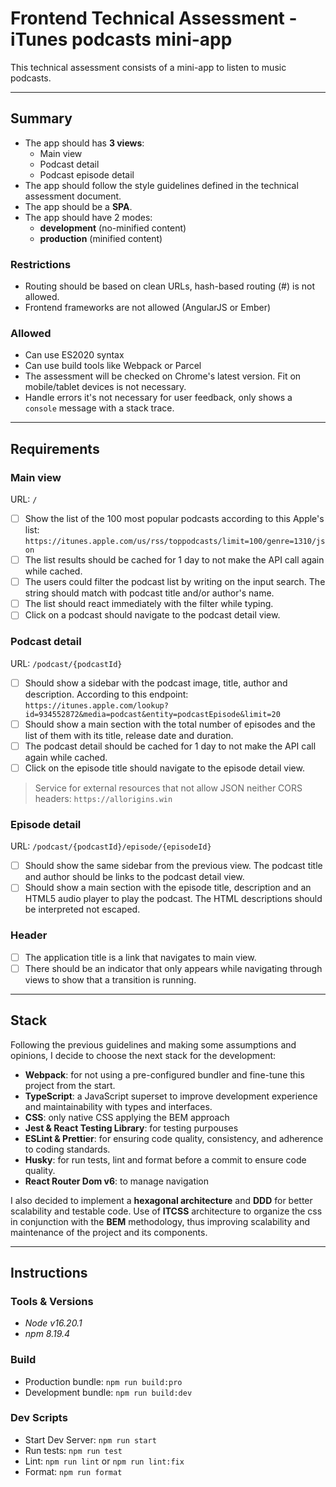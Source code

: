 # Frontend Technical Assessment - iTunes podcasts mini-app

This technical assessment consists of a mini-app to listen to music podcasts.

---

## Summary

- The app should has **3 views**:
  - Main view
  - Podcast detail
  - Podcast episode detail
- The app should follow the style guidelines defined in the technical assessment document.
- The app should be a **SPA**.
- The app should have 2 modes:
  - **development** (no-minified content)
  - **production** (minified content)

### Restrictions

- Routing should be based on clean URLs, hash-based routing (#) is not allowed.
- Frontend frameworks are not allowed (AngularJS or Ember)

### Allowed

- Can use ES2020 syntax
- Can use build tools like Webpack or Parcel
- The assessment will be checked on Chrome's latest version. Fit on mobile/tablet devices is not necessary.
- Handle errors it's not necessary for user feedback, only shows a `console` message with a stack trace.

---

## Requirements

### Main view

URL: `/`

- [ ] Show the list of the 100 most popular podcasts according to this Apple's list:
      `https://itunes.apple.com/us/rss/toppodcasts/limit=100/genre=1310/json`
- [ ] The list results should be cached for 1 day to not make the API call again while cached.
- [ ] The users could filter the podcast list by writing on the input search. The string should match with podcast title and/or author's name.
- [ ] The list should react immediately with the filter while typing.
- [ ] Click on a podcast should navigate to the podcast detail view.

### Podcast detail

URL: `/podcast/{podcastId}`

- [ ] Should show a sidebar with the podcast image, title, author and description. According to this endpoint:
      `https://itunes.apple.com/lookup?id=934552872&media=podcast&entity=podcastEpisode&limit=20`
- [ ] Should show a main section with the total number of episodes and the list of them with its title, release date and duration.
- [ ] The podcast detail should be cached for 1 day to not make the API call again while cached.
- [ ] Click on the episode title should navigate to the episode detail view.

> Service for external resources that not allow JSON neither CORS headers: `https://allorigins.win`

### Episode detail

URL: `/podcast/{podcastId}/episode/{episodeId}`

- [ ] Should show the same sidebar from the previous view. The podcast title and author should be links to the podcast detail view.
- [ ] Should show a main section with the episode title, description and an HTML5 audio player to play the podcast. The HTML descriptions should be interpreted not escaped.

### Header

- [ ] The application title is a link that navigates to main view.
- [ ] There should be an indicator that only appears while navigating through views to show that a transition is running.

---

## Stack

Following the previous guidelines and making some assumptions and opinions, I decide to choose the next stack for the development:

- **Webpack**: for not using a pre-configured bundler and fine-tune this project from the start.
- **TypeScript**: a JavaScript superset to improve development experience and maintainability with types and interfaces.
- **CSS**: only native CSS applying the BEM approach
- **Jest & React Testing Library**: for testing purpouses
- **ESLint & Prettier**: for ensuring code quality, consistency, and adherence to coding standards.
- **Husky**: for run tests, lint and format before a commit to ensure code quality.
- **React Router Dom v6**: to manage navigation

I also decided to implement a **hexagonal architecture** and **DDD** for better scalability and testable code.
Use of **ITCSS** architecture to organize the css in conjunction with the **BEM** methodology, thus improving scalability and maintenance of the project and its components.

---

## Instructions

### Tools & Versions

- _Node v16.20.1_
- _npm 8.19.4_

### Build

- Production bundle: `npm run build:pro`
- Development bundle: `npm run build:dev`

### Dev Scripts

- Start Dev Server: `npm run start`
- Run tests: `npm run test`
- Lint: `npm run lint` or `npm run lint:fix`
- Format: `npm run format`

